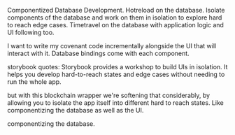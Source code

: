 Componentized Database Development.
Hotreload on the database.
Isolate components of the database and work on them in isolation to explore hard to reach edge cases.
Timetravel on the database with application logic and UI following too.

I want to write my covenant code incrementally alongside the UI that will interact with it.
Database bindings come with each component.

storybook quotes: Storybook provides a workshop to build UIs in isolation. It helps you develop hard-to-reach states and edge cases without needing to run the whole app.

but with this blockchain wrapper we're softening that considerably, by allowing you to isolate the app itself into different hard to reach states. Like componentizing the database as well as the UI.

componentizing the database.